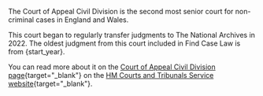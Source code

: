 The Court of Appeal Civil Division is the second most senior court for non-criminal cases in England and Wales.

This court began to regularly transfer judgments to The National Archives in 2022. The oldest judgment from this court included in Find Case Law is from {start_year}.

You can read more about it on the [Court of Appeal Civil Division page](https://www.gov.uk/courts-tribunals/court-of-appeal-civil-division){target="\_blank"} on the [HM Courts and Tribunals Service website](https://www.gov.uk/government/organisations/hm-courts-and-tribunals-service/about){target="\_blank"}.

